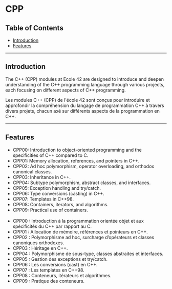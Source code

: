 # CPP

## Table of Contents

- [Introduction](#introduction)
- [Features](#features)

---

## Introduction

The C++ (CPP) modules at Ecole 42 are designed to introduce and deepen understanding of the C++ programming language through various projects, each focusing on different aspects of C++ programming.

Les modules C++ (CPP) de l'école 42 sont conçus pour introduire et approfondir la compréhension du langage de programmation C++ à travers divers projets, chacun axé sur différents aspects de la programmation en C++.

---

## Features

- CPP00: Introduction to object-oriented programming and the specificities of C++ compared to C.
- CPP01: Memory allocation, references, and pointers in C++.
- CPP02: Ad hoc polymorphism, operator overloading, and orthodox canonical classes.
- CPP03: Inheritance in C++.
- CPP04: Subtype polymorphism, abstract classes, and interfaces.
- CPP05: Exception handling and try/catch.
- CPP06: Type conversions (casting) in C++.
- CPP07: Templates in C++98.
- CPP08: Containers, iterators, and algorithms.
- CPP09: Practical use of containers.
<br><br>
- CPP00 : Introduction à la programmation orientée objet et aux spécificités du C++ par rapport au C.
- CPP01 : Allocation de mémoire, références et pointeurs en C++.
- CPP02 : Polymorphisme ad hoc, surcharge d’opérateurs et classes canoniques orthodoxes.
- CPP03 : Héritage en C++.
- CPP04 : Polymorphisme de sous-type, classes abstraites et interfaces.
- CPP05 : Gestion des exceptions et try/catch.
- CPP06 : Les conversions (cast) en C++.
- CPP07 : Les templates en C++98.
- CPP08 : Conteneurs, itérateurs et algorithmes.
- CPP09 : Pratique des conteneurs.
